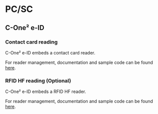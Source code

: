 PC/SC
====

C-One² e-ID
-----------

### Contact card reading

C-One² e-ID embeds a contact card reader.

For reader management, documentation and sample code can be found [here](https://github.com/Coppernic/PcscSample).

### RFID HF reading (Optional)

C-One² e-ID embeds a RFID HF reader.

For reader management, documentation and sample code can be found [here](https://github.com/Coppernic/PcscSample).
